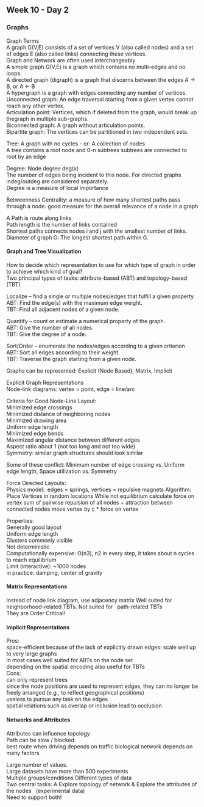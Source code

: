 ## Week 10 - Day 2
### Graphs
Graph Terms  
A graph G(V,E) consists of a set of vertices V (also called nodes) and a set of edges E (also called links) connecting these vertices.  
Graph and Network are often used interchangeably  
A simple graph G(V,E) is a graph which contains no multi-edges and no loops.  
A directed graph (digraph) is a graph that discerns between the edges A -> B, or A <- B  
A hypergraph is a graph with edges connecting any number of vertices.   
Unconnected graph: An edge traversal starting from a given vertex cannot reach any other vertex.  
Articulation point: Vertices, which if deleted from the graph, would break up thegraph in multiple sub-graphs.  
Biconnected graph: A graph without articulation points.  
Bipartite graph: The vertices can be partitioned in two independent sets.  

Tree: A graph with no cycles - or: A collection of nodes  
A tree contains a root node and 0-n subtrees subtrees are connected to root by an edge

Degree: Node degree deg(x)  
The number of edges being incident to this node. For directed graphs indeg/outdeg are considered separately.  
Degree is a measure of local importance 

Betweenness Centrality: a measure of how many shortest paths pass through a node. good measure for the overall relevance of a node in a graph

A Path is route along links  
Path length is the number of links contained  
Shortest paths connects nodes i and j with the smallest number of links.  
Diameter of graph G: The longest shortest path within G.

#### Graph and Tree Visualization
How to decide which representation to use for which type of graph in order to achieve which kind of goal?  
Two principal types of tasks: attribute-based (ABT) and topology-based (TBT) 

Localize – find a single or multiple nodes/edges that fulfill a given property  
ABT: Find the edge(s) with the maximum edge weight.  
TBT: Find all adjacent nodes of a given node.   

Quantify – count or estimate a numerical property of the graph.  
ABT: Give the number of all nodes.  
TBT: Give the degree of a node.   

Sort/Order – enumerate the nodes/edges according to a given criterion  
ABT: Sort all edges according to their weight.  
TBT: Traverse the graph starting from a given node.  

Graphs can be represented: Explicit (Node Based), Matrix, Implicit

Explicit Graph Representations  
Node-link diagrams: vertex = point, edge = line/arc

Criteria for Good Node-Link Layout:  
Minimized edge crossings  
Minimized distance of neighboring nodes  
Minimized drawing area  
Uniform edge length  
Minimized edge bends  
Maximized angular distance between different edges  
Aspect ratio about 1 (not too long and not too wide)  
Symmetry: similar graph structures should look similar  

Some of these conflict: Minimum number of edge crossing vs. Uniform edge length, Space utilization vs. Symmetry

Force Directed Layouts:  
Physics model:   edges = springs,
 vertices = repulsive magnets
Algorithm:
Place Vertices in random locations
While not equilibrium
calculate force on vertex 
sum of pairwise repulsion of all nodes + attraction between connected nodes 
move vertex by c * force on vertex

Properties:  
Generally good layout  
Uniform edge length  
Clusters commonly visible  
Not deterministic  
Computationally expensive: O(n3), n2 in every step, it takes about n cycles to reach equilibrium  
Limit (interactive): ~1000 nodes  
in practice: damping, center of gravity

#### Matrix Representations
Instead of node link diagram, use adjacency matrix
Well suited for   neighborhood-related TBTs. 
Not suited for    path-related TBTs  
They are Order Critical!

#### Implicit Representations
Pros:  
space-efficient because of the lack of explicitly drawn edges: scale well up to very large graphs   
in most cases well suited for ABTs on the node set  
depending on the spatial encoding also useful for TBTs  
Cons:  
can only represent trees  
since the node positions are used to represent edges, they can no longer be freely arranged (e.g., to reflect geographical positions)  
useless to pursue any task on the edges  
spatial relations such as overlap or inclusion lead to occlusion

#### Networks and Attributes  
Attributes can influence topology  
Path can be slow / blocked  
best route when driving depends on traffic biological network depends on many factors

Large number of values.  
Large datasets have more than 500 experiments  
Multiple groups/conditions Different types of data  
Two central tasks: A Explore topology of network & Explore the attributes of the nodes   (experimental data)  
Need to support both!

